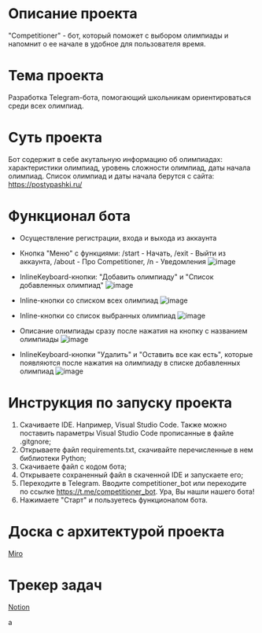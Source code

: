 # Описание проекта
"Competitioner" - бот, который поможет с выбором олимпиады и напомнит о ее начале в удобное для пользователя время. 

# Тема проекта
Разработка Telegram-бота, помогающий школьникам ориентироваться среди всех олимпиад.

# Суть проекта
Бот содержит в себе акутальную информацию об олимпиадах: характеристики олимпиад, уровень сложности олимпиад, даты начала олимпиад. Список олимпиад и даты начала берутся с сайта: https://postypashki.ru/

# Функционал бота

* Осуществление регистрации, входа и выхода из аккаунта

* Кнопка "Меню" с функциями: /start - Начать, /exit - Выйти из аккаунта, /about - Про Competitioner, /n - Уведомления
![image](https://github.com/fehrale/Competitioner/assets/144523523/f6a17198-b94a-403b-a12b-42b32270297b)


* InlineKeyboard-кнопки: "Добавить олимпиаду" и "Список добавленных олимпиад" 
![image](https://github.com/fehrale/Competitioner/assets/144523523/ca51be04-0649-431c-ab0d-c85fe68e2e5f)

* Inline-кнопки со списком всех олимпиад 
![image](https://github.com/fehrale/Competitioner/assets/144523523/4464d8ca-f581-492e-9f4a-15128adeec95)


* Inline-кнопки со список выбранных олимпиад
![image](https://github.com/fehrale/Competitioner/assets/144523523/f368fb3f-4cfc-4715-9cc8-31ef01c135cf)


* Описание олимпиады сразу после нажатия на кнопку с названием олимпиады 
![image](https://github.com/fehrale/Competitioner/assets/144523523/21d5abc5-979b-4bc2-a2bf-062ff6671f12)

* InlineKeyboard-кнопки "Удалить" и "Оставить все как есть", которые появляются после нажатия на олимпиаду в списке добавленных олимпиад
![image](https://github.com/fehrale/Competitioner/assets/144523523/b6005adf-6ddd-4100-a06b-272b7f5c25e7)

# Инструкция по запуску проекта
1. Скачиваете IDE. Например, Visual Studio Code. Также можно поставить параметры Visual Studio Code прописанные в файле .gitgnore;
2. Открываете файл requirements.txt, скачивайте перечисленные в нем библиотеки Python;
3. Скачиваете файл с кодом бота; 
4. Открываете сохраненный файл в скаченной IDE и запускаете его;
5. Переходите в Telegram. Вводите competitioner_bot или переходите по ссылке https://t.me/competitioner_bot. Ура, Вы нашли нашего бота! 
6. Нажимаете "Старт" и пользуетесь функционалом бота.


# Доска с архитектурой проекта
[Miro](https://miro.com/app/board/uXjVKVIaXQY=/?share_link_id=433227556433) 

# Трекер задач 
[Notion](https://www.notion.so/c3792702c570461eba0c147184800003?pvs=4)

а
